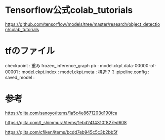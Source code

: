 # Tensorflow公式colab_tutorials

https://github.com/tensorflow/models/tree/master/research/object_detection/colab_tutorials

# tfのファイル
checkpoint : 重み
frozen_inference_graph.pb : 
model.ckpt.data-00000-of-00001 : 
model.ckpt.index : 
model.ckpt.meta : 構造？？
pipeline.config :
saved_model :

# 参考
https://qiita.com/sanoyo/items/1a5c4e8671203d190fca

https://qiita.com/t_shimmura/items/1ebd2414310f827ed608

https://qiita.com/cfiken/items/bcdd7eb945c5c3b2bb5f
